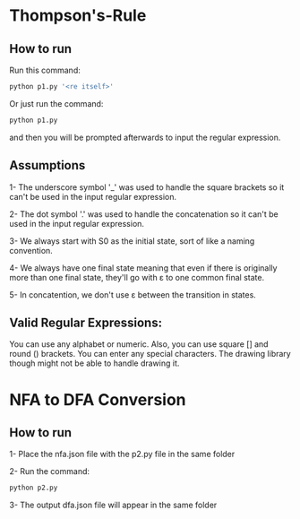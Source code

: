 # Thompson's-Rule
## How to run
Run this command:
```bash
python p1.py '<re itself>'
```
Or just run the command:
```bash
python p1.py 
```
and then you will be prompted afterwards to input the regular expression.

## Assumptions
1- The underscore symbol '_' was used to handle the square brackets so it can't be used in the input regular expression.

2- The dot symbol '.' was used to handle the concatenation so it can't be used in the input regular expression.

3- We always start with S0 as the initial state, sort of like a naming convention.

4- We always have one final state meaning that even if there is originally more than one final state, they'll go with ε to one common final state.

5- In concatention, we don't use ε between the transition in states.


## Valid Regular Expressions:
You can use any alphabet or numeric. Also, you can use square [] and round () brackets.
You can enter any special characters. The drawing library though might not be able to handle drawing it.



# NFA to DFA Conversion
## How to run
1- Place the nfa.json file with the p2.py file in the same folder 

2- Run the command:
```bash
python p2.py 
```
3- The output dfa.json file will appear in the same folder

